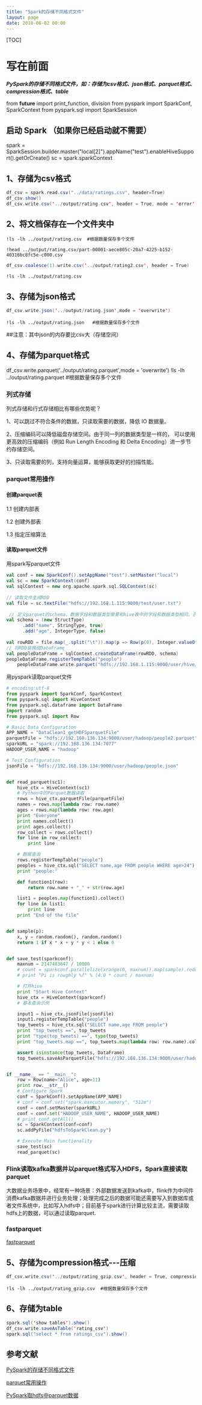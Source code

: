 ```yaml
---
title: "Spark的存储不同格式文件"
layout: page
date: 2018-06-02 00:00
---
```

[TOC]

# 写在前面
***PySpark的存储不同格式文件，如：存储为csv格式、json格式、parquet格式、compression格式、table***

from __future__ import print_function, division
from pyspark import SparkConf, SparkContext
from pyspark.sql import SparkSession

## 启动 Spark （如果你已经启动就不需要）
spark = SparkSession.builder.master("local[2]").appName("test").enableHiveSupport().getOrCreate()
sc = spark.sparkContext

## 1、存储为csv格式
```scala
df_csv = spark.read.csv("../data/ratings.csv", header=True)
df_csv.show()
df_csv.write.csv('../output/rating.csv', header = True, mode = 'error') #保存数据
```
## 2、将文档保存在一个文件夹中
```shell
!ls -lh ../output/rating.csv  #根据数量保存多个文件

!head ../output/rating.csv/part-00001-aece805c-20a7-4225-b152-40316bc8fc5e-c000.csv
```
```scala
df_csv.coalesce(1).write.csv('../output/rating2.csv', header = True)
```
```shell
!ls -lh ../output/rating.csv
```
## 3、存储为json格式
```scala
df_csv.write.json('../output/rating.json',mode = 'overwrite')
```
```shell
!ls -lh ../output/rating.json   #根据数量保存多个文件
```
##注意：其中json的内存要比csv大（存储空间）

## 4、存储为parquet格式
df_csv.write.parquet('../output/rating.parquet',mode = 'overwrite')
!ls -lh ../output/rating.parquet  #根据数量保存多个文件

### 列式存储
列式存储和行式存储相比有哪些优势呢？

1、可以跳过不符合条件的数据，只读取需要的数据，降低 IO 数据量。

2、压缩编码可以降低磁盘存储空间。由于同一列的数据类型是一样的，
可以使用更高效的压缩编码（例如 Run Length Encoding 和 Delta Encoding）进一步节约存储空间。

3、只读取需要的列，支持向量运算，能够获取更好的扫描性能。

### parquet常用操作
#### 创建parquet表
1.1 创建内部表

1.2 创建外部表

1.3 指定压缩算法
#### 读取parquet文件
用spark写parquet文件
```scala
val conf = new SparkConf().setAppName("test").setMaster("local")
val sc = new SparkContext(conf)
val sqlContext = new org.apache.spark.sql.SQLContext(sc)
 
// 读取文件生成RDD
val file = sc.textFile("hdfs://192.168.1.115:9000/test/user.txt")
 
 // 定义parquet的schema，数据字段和数据类型需要和hive表中的字段和数据类型相同，否则hive表无法解析
val schema = (new StructType)
      .add("name", StringType, true)
      .add("age", IntegerType, false)
 
val rowRDD = file.map(_.split("\t")).map(p => Row(p(0), Integer.valueOf(p(1).trim)))
// 将RDD装换成DataFrame
val peopleDataFrame = sqlContext.createDataFrame(rowRDD, schema)
peopleDataFrame.registerTempTable("people")
    peopleDataFrame.write.parquet("hdfs://192.168.1.115:9000/user/hive/warehouse/test_parquet/")
```
用pyspark读取parquet文件

```python
# encoding:utf-8
from pyspark import SparkConf, SparkContext
from pyspark.sql import HiveContext
from pyspark.sql.dataframe import DataFrame
import random
from pyspark.sql import Row

# Basic Data Configuration
APP_NAME = "DataClean1_getHDFSparquetFile"
parquetFile = "hdfs://192.168.136.134:9000/user/hadoop/people2.parquet"  # Which parquetFile to read
sparkURL = "spark://192.168.136.134:7077"
HADOOP_USER_NAME = "hadoop"

# Test Configuration
jsonFile = "hdfs://192.168.136.134:9000/user/hadoop/people.json"


def read_parquet(sc1):
    hive_ctx = HiveContext(sc1)
    # Python中的Parquet数据读取
    rows = hive_ctx.parquetFile(parquetFile)
    names = rows.map(lambda row: row.name)
    ages = rows.map(lambda row: row.age)
    print "Everyone"
    print names.collect()
    print ages.collect()
    row_collect = rows.collect()
    for line in row_collect:
        print line

    # 数据查询
    rows.registerTempTable("people")
    peoples = hive_ctx.sql("SELECT name,age FROM people WHERE age>24")
    print "people:"

    def function1(row):
        return row.name + "_" + str(row.age)

    list1 = peoples.map(function1).collect()
    for line in list1:
        print line
    print "End of the file"


def sample(p):
    x, y = random.random(), random.random()
    return 1 if x * x + y * y < 1 else 0


def save_test(sparkconf):
    maxnum = 2147483647 / 10000
    # count = sparkconf.parallelize(xrange(0, maxnum)).map(sample).reduce(lambda a, b: a + b)
    # print "Pi is roughly %f" % (4.0 * count / maxnum)

    # 打开hive
    print "Start Hive Context"
    hive_ctx = HiveContext(sparkconf)
    # 基本查询示例

    input1 = hive_ctx.jsonFile(jsonFile)
    input1.registerTempTable("people")
    top_tweets = hive_ctx.sql("SELECT name,age FROM people")
    print "top_tweets ==", top_tweets
    print "type(top_tweets) ==", type(top_tweets)
    print "top_tweets.map ==", top_tweets.map(lambda row: row.name).collect()

    assert isinstance(top_tweets, DataFrame)
    top_tweets.saveAsParquetFile("hdfs://192.168.136.134:9000/user/hadoop/people2.parquet")


if __name__ == "__main__":
    row = Row(name="Alice", age=11)
    print row.__str__()
    # Configure Spark
    conf = SparkConf().setAppName(APP_NAME)
    # conf = conf.set("spark.executor.memory", "512m")
    conf = conf.setMaster(sparkURL)
    conf = conf.set("HADOOP_USER_NAME", HADOOP_USER_NAME)
    # print conf.getAll()
    sc = SparkContext(conf=conf)
    sc.addPyFile("hdfsToSparkClean.py")

    # Execute Main functionality
    save_test(sc)
    read_parquet(sc)
```

### Flink读取kafka数据并以parquet格式写入HDFS，Spark直接读取parquet

大数据业务场景中，经常有一种场景：外部数据发送到kafka中，flink作为中间件消费kafka数据并进行业务处理；处理完成之后的数据可能还需要写入到数据库或者文件系统中，比如写入hdfs中；目前基于spark进行计算比较主流，需要读取hdfs上的数据，可以通过读取parquet.

### fastparquet
[fastparquet](https://pypi.org/project/fastparquet/)

## 5、存储为compression格式---压缩
```scala
df_csv.write.csv('../output/rating_gzip.csv', header = True, compression = 'gzip')
```
```shell
!ls -lh ../output/rating_gzip.csv  #根据数量保存多个文件
```
## 6、存储为table
```scala
spark.sql('show tables').show()
df_csv.write.saveAsTable('rating_csv')
spark.sql("select * from ratings_csv").show()
```


## 参考文献
[PySpark的存储不同格式文件](https://blog.csdn.net/xingxing1839381/article/details/81273351)

[parquet常用操作](https://cloud.tencent.com/developer/article/1356771)

[PySpark取hdfs中parquet数据](http://blog.sina.com.cn/s/blog_4b1452dd0102x2af.html)